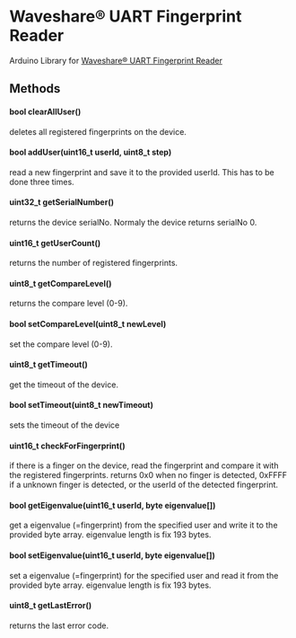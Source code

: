

# Waveshare® UART Fingerprint Reader
Arduino Library for [Waveshare® UART Fingerprint Reader](https://www.waveshare.com/wiki/UART_Fingerprint_Reader)

## Methods
#### bool clearAllUser()
deletes all registered fingerprints on the device.

#### bool addUser(uint16_t userId, uint8_t step)
read a new fingerprint and save it to the provided userId. This has to be done three times.

#### uint32_t getSerialNumber()
returns the device serialNo. Normaly the device returns serialNo 0.

#### uint16_t getUserCount()
returns the number of registered fingerprints. 

#### uint8_t getCompareLevel()
returns the compare level (0-9).

#### bool setCompareLevel(uint8_t newLevel)
set the compare level (0-9).

#### uint8_t getTimeout()
get the timeout of the device.

#### bool setTimeout(uint8_t newTimeout)
sets the timeout of the device

#### uint16_t checkForFingerprint()
if there is a finger on the device, read the fingerprint and compare it with the registered fingerprints.
returns 0x0 when no finger is detected, 0xFFFF if a unknown finger is detected, or the userId of the detected fingerprint.

#### bool getEigenvalue(uint16_t userId, byte eigenvalue[])
get a eigenvalue (=fingerprint) from the specified user and write it to the provided byte array.
eigenvalue length is fix 193 bytes.

#### bool setEigenvalue(uint16_t userId, byte eigenvalue[])
set a eigenvalue (=fingerprint) for the specified user and read it from the provided byte array.
eigenvalue length is fix 193 bytes.

#### uint8_t getLastError()
returns the last error code.

